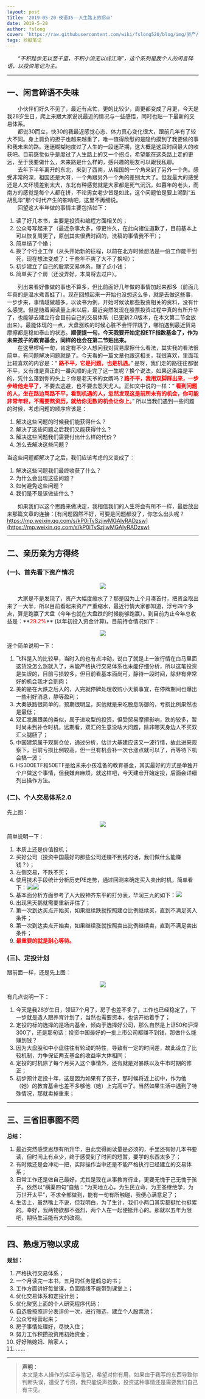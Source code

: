 ```yaml
---
layout: post
title: '2019-05-20-夜语35——人生路上的拐点'
date: 2019-5-20
author: fslong
cover: 'https://raw.githubusercontent.com/wiki/fslong520/blog/img/资产/资产2019-05-20.jpg'
tags: 炒股笔记
---
```

  
&emsp;&emsp;*“不积跬步无以至千里，不积小流无以成江海”，这个系列是我个人的闲言碎语，以投资笔记为主。*  
   

---
  


## **一、闲言碎语不失味**    
&emsp;&emsp;小伙伴们好久不见了，最近有点忙，更的比较少，周更都变成了月更，今天是我28岁生日，爬上来跟大家说说最近的情况与一些感悟，同时也贴一下最新的交易体系。  
&emsp;&emsp;都说30而立，快30的我最近感觉心态、体力真心变化很大，跟前几年有了较大不同。身上肩负的担子也越来越重了，唯一值得欣慰的是隐约摸到了我要做的事和我未来的路。迷迷糊糊地度过了人生的一段迷茫期，这大概是这段时间最大的收获吧。目前感觉似乎是度过了人生路上的又一个拐点，希望能在这条路上走的更远，至于我要做什么，未来路是什么样的，感兴趣的朋友可以跟我私聊。  
&emsp;&emsp;去年下半年离开的东北，来到了西南，从祖国的一个角来到了另外一个角。感受非常的深，祖国还是大呀，一个角跟另外一个角的差别太大了。但我最大的感受还是人文环境差别太大，东北有种感觉就是大家都是死气沉沉，如暮年的老头，而南方的感觉是每个人都在拼，不论男女老少皆是如此，这个问题怕是要上溯到“五胡乱华”那个时代产生的影响吧，这里不再细说。  
&emsp;&emsp;回望这大半年做的事情主要包括如下：  
> 
1. 读了好几本书，主要是投资和编程方面相关的；
2. 公众号写起来了（最近杂事太多，停更许久，在此向诸位道歉了，目前基本上可以恢复周更了，原创其实很费时间的，洗稿的事情我不干）；
3. 简单结了个婚；
4. 换了个行业工作（从头开始新的征程，以前在北方时候想法是一份工作能干到死，现在想法变成了：干些年不爽了大不了换呗）；
5. 初步建立了自己的股票交易体系，赚了点小钱；
6. 简单买了个房（还没弄好，本周将去过户）。  
   
&emsp;&emsp;列出来看好像做的事也不算多，但比前面好几年做的事情加起来都多（前面几年真的是温水煮青蛙了）。现在回想起来一开始也没想这么多，就是去做这些事，一步步来，事情越做越多。以读书为例，开始时候读那些投资相关的资料，没有什么感觉。但是随着阅读量上来以后，最近突然发现在股票投资过程中真的有所升华了，也能够去建立符合目前自己的交易体系（已更新2.0版本，在本文第二节会放出来）。最能体现的一点，大盘涨跌的时候心脏不会怦怦跳了，哪怕遇到最近贸易摩擦都是稳如泰山的状态。**顺便提一句，今天我要开始定投ETF指数基金了，作为未来孩子的教育基金，同样的也会在第二节贴出来。**  
&emsp;&emsp;在这里啰嗦一句，肯定有不少人想问我对贸易摩擦什么看法，其实我的看法很简单，有问题解决问题就是了。今天看的一篇文章也跟这相关，我很喜欢，里面我比较喜欢的内容是：“ **<font color="red">路不平，它是问题，也是机遇。</font>**” 是呀，我们走的路往往都很不平，又有谁是真正的一番风顺的走完了这一生呢？换个说法，如果这条路是平的，凭什么落到你的头上？你是老天爷的女婿吗？**<font color="red">路不平，我用双脚踩出来，一步步给他走平了</font>**，不要去逃避，也不要去怨天尤人。正如文中说的一样：“ **<font color="red">看到问题的人，坐在路边骂路不平，看到机遇的人，忽然发现这是前所未有的机会，你可能非常年轻，不需要熬资历，就给你无数的机会让你上。</font>**” 所以当我们遇到一些问题的时候，考虑问题的顺序应该是：   
> 
1. 解决这些问题的时候我们能获得什么？
2. 解决了这些问题之后我们又能获得什么？
3. 解决这些问题我们需要付出什么样的代价？
4. 怎么去解决这些问题？  
   
当这些问题都解决了之后，我们应该考虑的又变成了：   
> 
1. 解决这些问题我们最终收获了什么？
2. 为什么会出现这些问题？
3. 如何避免这些问题？
4. 我们是不是该做些什么？  

&emsp;&emsp;如果我们以这个思路来做决定，我相信我们的人生将会有所不一样，最后放出来那篇文章的连接：[有问题固然不好，可要是问题都没了，你怎么出头呢？https://mp.weixin.qq.com/s/kP0iTvSzjiwMGAIyRADzsw](https://mp.weixin.qq.com/s/kP0iTvSzjiwMGAIyRADzsw)
      
---

## **二、亲历亲为方得终**
### (一)、首先看下资产情况  
<p style="text-align:center"><img src="https://raw.githubusercontent.com/wiki/fslong520/blog/img/资产/资产2019-05-20.jpg"></p>  
&emsp;&emsp;大家是不是发现了，资产大幅度缩水了？那是因为上个月凑首付，把资金取出来了一大半，所以目前看起来资产严重缩水，最近行情大家都知道，浮亏四个多点，算是跑赢了大盘（今年也就在大盘跌的时候能够跑赢）。到目前为止今年总收益是：**<font color="red">29.2%</font>** (以年初投入资金计算)。目前持仓情况如下：  
<p style="text-align:center"><img src="https://raw.githubusercontent.com/wiki/fslong520/blog/img/股票池/持仓2019-05-20.jpg"></p>    
逐个简单说明一下：  

> 
1. 飞科是入的比较早，当时入的也有点冲动，说白了就是上一波行情在白马里面这货没怎么涨就入了，未能严格执行交易体系也未能仔细分析，所以这笔投资是失误的，目前亏损较多，但目前看基本面尚可，静待一段时间，除非有非常好的机会我才会割肉；
2. 美的是在大跌之后入的，入完就停牌处理收购小天鹅事宜，在停牌期间也爆出一些利好消息，静等盈利；
3. 大秦铁路很简单的，预期很明显，买他就是来吃股息防御的，亏损比例果然也是最低；
4. 双汇发展跟美的类似，属于进攻型的投资，但受贸易摩擦影响，跌的较多，暂时尚未到补仓时机，远期看，双汇的生意没啥大问题，除非哪天身边人不买双汇火腿肠了；
5. 中国建筑属于观察仓位，通过分析，估计大基建应该又一波行情，故此进来观察下，目前亏损比例较高，但一旦有机会补一次仓涨点就可以了，再等待下机会搞一波；
6. HS300ETF和50ETF是给未来小孩准备的教育基金，其实最好的方式是单独开个户做这个事情，但我嫌弃麻烦，就这样吧，今天建仓开始定投，后面会详细列出操作方法。  

### (二)、个人交易体系2.0  
先上图：     
<p style="text-align:center"><img src="https://raw.githubusercontent.com/wiki/fslong520/blog/img/交易体系/交易体系2019-05.png"></p>    
简单说明一下：  

> 
1. 本质上还是价值投机；
2. 买好公司（投资中国最好的那些公司还赚不到钱的话，我们做什么能赚钱？）；
3. 左侧交易，不跌不买；
4. 使用技术手段统计分析历史PE走势，通过回测来确定买入卖出时机，简单看下：<img src="https://raw.githubusercontent.com/wiki/fslong520/blog/img/分位点研究/2019-05-20.jpg"><img src="https://raw.githubusercontent.com/wiki/fslong520/blog/img/分位点研究/美的回测2019-05-20.jpg">
5. 基本面分析方面参考了人大股神齐东平的打分表，华润三九的如下：<img src="https://raw.githubusercontent.com/wiki/fslong520/blog/img/企业评分表/华润三九评分表2019-05.png">
6. 出现黑天鹅就需要重新评估了；
7. 第一次到达买点开始买，如果继续跌就按照建仓比例继续买，直到不满足买入条件；
8. 第一次到达卖点开始卖，如果继续涨就按照卖出比例继续卖，直到不满足卖出条件；
9. **<font color="red">最重要的就是耐心等待。</font>**

### (三)、定投计划  
跟前面一样，还是先上图：
<p style="text-align:center"><img src="https://raw.githubusercontent.com/wiki/fslong520/blog/img/交易体系/定投计划2019-05.png"></p>   
有几点说明一下：  

>
1. 今天是我28岁生日，领证7个月了，房子也差不多了，工作也已经稳定了，下一步就是造人跟养育计划了，当然也需要资本，也该开始着手了；
2. 定投的标的选择的是场内基金，倾向于选择好公司，那么自然是上证50和沪深300了，还是那句话：投资中国最好的一批上市公司都赚不到钱，那做什么能赚到钱？
3. 因为大盘股和中小盘往往有轮动的特性，导致有一定的时间差，故此设立了比较机制，力争保证两支基金的收益率大体相同；
4. 定投的时机除了每个月买入这个事情外，还有就是对暴跌以及牛市时期的修正；
5. 初步预计定投十年，这是因为如果有了孩子，那时候将近上初中，作为他（她）的教育基金也差不多够他（她）上完高中了。当然如果生活中遇到了特殊情况，那就卖掉重来；

---

## **三、三省旧事图不罔**  
**总结：**  
1. 最近突然感觉思想有所升华，由此觉得阅读量是必须的，手里还有好几本书要读，但时间上有点少，终于感受到了时间的短暂，要学的东西太多了；
2. 有时候还是会冲动一把，实际操作当中还是不能严格执行已经建立的交易体系；
3. 日常工作还是做自己最好，尤其是现在从事教育行业，更要无愧于己无愧于孩子。依然以“横渠四句”自勉：“为天地立心，为生民立命，为王圣继绝学，为万世开太平”，不求全部做到，能有一句有所触碰，我便心满意足了；
4. 生活上，虽然嘴上不说，但我明白，为了生计，我们小两口其实都挺忙也挺累的。幸好，我两物欲都不强烈，两个人在一起便挺开心的。那就以五年为限吧，期待生活能有大的改观。  

---

## **四、熟虑万物以求成**  
**规划：**  
1. 严格执行交易体系；
2. 一个月读完一本书，五月的任务是鹤总的书；
3. 工作方面讲好每堂课，负面情绪不能带到课堂上；
4. 优化交易体系和定投计划；
5. 优化聚宽上面的个人研究程序代码；
6. 自选股按照评分表评价一次，进行筛选，建立个人股票池；
7. 公众号经营起来；
8. 房子事情处理好，尽快入住；
9. 努力工作积攒投资用初始资金；
10. 好好陪媳妇、陪家人；
11. …… 



    

---   
  
> **声明：**  
> 本文是本人操作的实证与笔记，希望对你有用，如果由于我写的东西导致你判断失误，遭受了亏损，我只能说声抱歉，投资这种事情还是需要我们自己有主见。